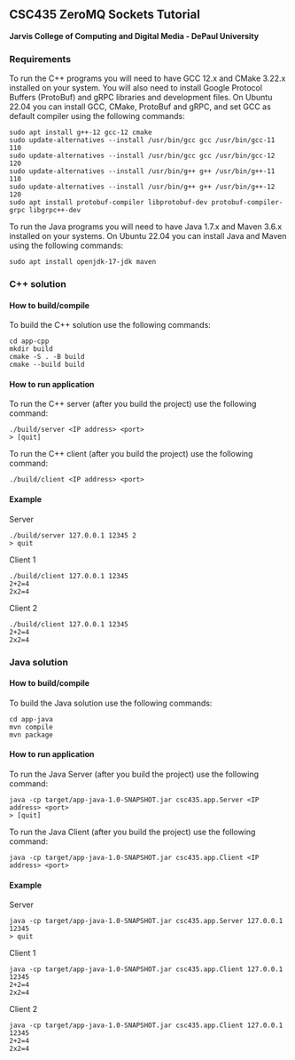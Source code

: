 ## CSC435 ZeroMQ Sockets Tutorial
**Jarvis College of Computing and Digital Media - DePaul University**

### Requirements

To run the C++ programs you will need to have GCC 12.x and CMake 3.22.x installed on your system. You will also need to install Google Protocol Buffers (ProtoBuf) and gRPC libraries and development files. On Ubuntu 22.04 you can install GCC, CMake, ProtoBuf and gRPC, and set GCC as default compiler using the following commands:

```
sudo apt install g++-12 gcc-12 cmake
sudo update-alternatives --install /usr/bin/gcc gcc /usr/bin/gcc-11 110
sudo update-alternatives --install /usr/bin/gcc gcc /usr/bin/gcc-12 120
sudo update-alternatives --install /usr/bin/g++ g++ /usr/bin/g++-11 110
sudo update-alternatives --install /usr/bin/g++ g++ /usr/bin/g++-12 120
sudo apt install protobuf-compiler libprotobuf-dev protobuf-compiler-grpc libgrpc++-dev
```

To run the Java programs you will need to have Java 1.7.x and Maven 3.6.x installed on your systems. On Ubuntu 22.04 you can install Java and Maven using the following commands:

```
sudo apt install openjdk-17-jdk maven

```

### C++ solution
#### How to build/compile

To build the C++ solution use the following commands:
```
cd app-cpp
mkdir build
cmake -S . -B build
cmake --build build
```

#### How to run application

To run the C++ server (after you build the project) use the following command:
```
./build/server <IP address> <port>
> [quit]
```

To run the C++ client (after you build the project) use the following command:
```
./build/client <IP address> <port>
```

#### Example

Server
```
./build/server 127.0.0.1 12345 2
> quit
```

Client 1
```
./build/client 127.0.0.1 12345
2+2=4
2x2=4
```

Client 2
```
./build/client 127.0.0.1 12345
2+2=4
2x2=4
```

### Java solution
#### How to build/compile

To build the Java solution use the following commands:
```
cd app-java
mvn compile
mvn package
```

#### How to run application

To run the Java Server (after you build the project) use the following command:
```
java -cp target/app-java-1.0-SNAPSHOT.jar csc435.app.Server <IP address> <port>
> [quit]
```

To run the Java Client (after you build the project) use the following command:
```
java -cp target/app-java-1.0-SNAPSHOT.jar csc435.app.Client <IP address> <port>
```

#### Example

Server
```
java -cp target/app-java-1.0-SNAPSHOT.jar csc435.app.Server 127.0.0.1 12345
> quit
```

Client 1
```
java -cp target/app-java-1.0-SNAPSHOT.jar csc435.app.Client 127.0.0.1 12345
2+2=4
2x2=4
```

Client 2
```
java -cp target/app-java-1.0-SNAPSHOT.jar csc435.app.Client 127.0.0.1 12345
2+2=4
2x2=4
```
